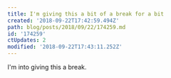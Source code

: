 ```yaml
---
title: I'm giving this a bit of a break for a bit
created: '2018-09-22T17:42:59.494Z'
path: blog/posts/2018/09/22/174259.md
id: '174259'
ctUpdates: 2
modified: '2018-09-22T17:43:11.252Z'
---
```

I'm into giving this a break.
